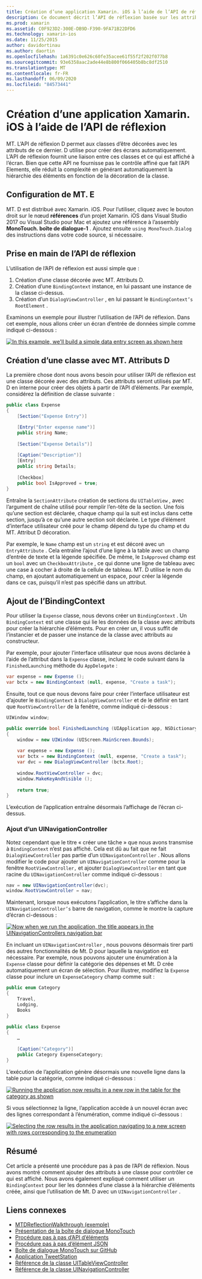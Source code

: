 ```yaml
---
title: Création d’une application Xamarin. iOS à l’aide de l’API de réflexion
description: Ce document décrit l’API de réflexion basée sur les attributs MonoTouch. Dialog, qui crée une interface utilisateur basée sur des classes décorées avec des attributs.
ms.prod: xamarin
ms.assetid: C0F923D2-300E-DB9D-F390-9FA71B22DFD6
ms.technology: xamarin-ios
ms.date: 11/25/2015
author: davidortinau
ms.author: daortin
ms.openlocfilehash: 1a6391c0e626c60fe35acee61f55f2f202f077b8
ms.sourcegitcommit: 93e6358aac2ade44e8b800f066405b8bc8df2510
ms.translationtype: MT
ms.contentlocale: fr-FR
ms.lasthandoff: 06/09/2020
ms.locfileid: "84573441"
---
```

# <a name="creating-a-xamarinios-application-using-the-reflection-api"></a>Création d’une application Xamarin. iOS à l’aide de l’API de réflexion

MT. L’API de réflexion D permet aux classes d’être décorées avec les attributs de ce dernier. D utilise pour créer des écrans automatiquement. L’API de réflexion fournit une liaison entre ces classes et ce qui est affiché à l’écran. Bien que cette API ne fournisse pas le contrôle affiné que fait l’API Elements, elle réduit la complexité en générant automatiquement la hiérarchie des éléments en fonction de la décoration de la classe.

## <a name="setting-up-mtd"></a>Configuration de MT. E

MT. D est distribué avec Xamarin. iOS. Pour l’utiliser, cliquez avec le bouton droit sur le nœud **références** d’un projet Xamarin. iOS dans Visual Studio 2017 ou Visual Studio pour Mac et ajoutez une référence à l’assembly **MonoTouch. boîte de dialogue-1** . Ajoutez ensuite `using MonoTouch.Dialog` des instructions dans votre code source, si nécessaire.

## <a name="getting-started-with-the-reflection-api"></a>Prise en main de l’API de réflexion

L’utilisation de l’API de réflexion est aussi simple que :

1. Création d’une classe décorée avec MT. Attributs D.
1. Création d’une `BindingContext` instance, en lui passant une instance de la classe ci-dessus. 
1. Création d’un `DialogViewController` , en lui passant le `BindingContext’s` `RootElement` . 

Examinons un exemple pour illustrer l’utilisation de l’API de réflexion. Dans cet exemple, nous allons créer un écran d’entrée de données simple comme indiqué ci-dessous :

 [![](reflection-api-walkthrough-images/01-expense-entry.png "In this example, we'll build a simple data entry screen as shown here")](reflection-api-walkthrough-images/01-expense-entry.png#lightbox)

## <a name="creating-a-class-with-mtd-attributes"></a>Création d’une classe avec MT. Attributs D

La première chose dont nous avons besoin pour utiliser l’API de réflexion est une classe décorée avec des attributs. Ces attributs seront utilisés par MT. D en interne pour créer des objets à partir de l’API d’éléments. Par exemple, considérez la définition de classe suivante :

```csharp
public class Expense
{
    [Section("Expense Entry")]

    [Entry("Enter expense name")]
    public string Name;
        
    [Section("Expense Details")]
  
    [Caption("Description")]
    [Entry]
    public string Details;
        
    [Checkbox]
    public bool IsApproved = true;
}
```

Entraîne la `SectionAttribute` création de sections du `UITableView` , avec l’argument de chaîne utilisé pour remplir l’en-tête de la section. Une fois qu’une section est déclarée, chaque champ qui la suit est inclus dans cette section, jusqu’à ce qu’une autre section soit déclarée.
Le type d’élément d’interface utilisateur créé pour le champ dépend du type du champ et du MT. Attribut D décoration.

Par exemple, le `Name` champ est un `string` et est décoré avec un `EntryAttribute` . Cela entraîne l’ajout d’une ligne à la table avec un champ d’entrée de texte et la légende spécifiée. De même, le `IsApproved` champ est un `bool` avec un `CheckboxAttribute` , ce qui donne une ligne de tableau avec une case à cocher à droite de la cellule de tableau. MT. D utilise le nom du champ, en ajoutant automatiquement un espace, pour créer la légende dans ce cas, puisqu’il n’est pas spécifié dans un attribut.

## <a name="adding-the-bindingcontext"></a>Ajout de l’BindingContext

Pour utiliser la `Expense` classe, nous devons créer un `BindingContext` . Un `BindingContext` est une classe qui lie les données de la classe avec attributs pour créer la hiérarchie d’éléments. Pour en créer un, il vous suffit de l’instancier et de passer une instance de la classe avec attributs au constructeur.

Par exemple, pour ajouter l’interface utilisateur que nous avons déclarée à l’aide de l’attribut dans la `Expense` classe, incluez le code suivant dans la `FinishedLaunching` méthode du `AppDelegate` :

```csharp
var expense = new Expense ();
var bctx = new BindingContext (null, expense, "Create a task");
```

Ensuite, tout ce que nous devons faire pour créer l’interface utilisateur est d’ajouter le `BindingContext` à `DialogViewController` et de le définir en tant que `RootViewController` de la fenêtre, comme indiqué ci-dessous :

```csharp
UIWindow window;

public override bool FinishedLaunching (UIApplication app, NSDictionary options)
{   
    window = new UIWindow (UIScreen.MainScreen.Bounds);
            
    var expense = new Expense ();
    var bctx = new BindingContext (null, expense, "Create a task");
    var dvc = new DialogViewController (bctx.Root);
            
    window.RootViewController = dvc;
    window.MakeKeyAndVisible ();
            
    return true;
}
```

L’exécution de l’application entraîne désormais l’affichage de l’écran ci-dessus.

### <a name="adding-a-uinavigationcontroller"></a>Ajout d’un UINavigationController

Notez cependant que le titre « créer une tâche » que nous avons transmise à `BindingContext` n’est pas affiché. Cela est dû au fait que ne fait `DialogViewController` pas partie d’un `UINavigatonController` . Nous allons modifier le code pour ajouter un `UINavigationController` comme pour la fenêtre `RootViewController,` et ajouter `DialogViewController` en tant que racine du `UINavigationController` comme indiqué ci-dessous :

```csharp
nav = new UINavigationController(dvc);
window.RootViewController = nav;
```

Maintenant, lorsque nous exécutons l’application, le titre s’affiche dans la `UINavigationController’s` barre de navigation, comme le montre la capture d’écran ci-dessous :

 [![](reflection-api-walkthrough-images/02-create-task.png "Now when we run the application, the title appears in the UINavigationControllers navigation bar")](reflection-api-walkthrough-images/02-create-task.png#lightbox)

En incluant un `UINavigationController` , nous pouvons désormais tirer parti des autres fonctionnalités de Mt. D pour laquelle la navigation est nécessaire. Par exemple, nous pouvons ajouter une énumération à la `Expense` classe pour définir la catégorie des dépenses et Mt. D crée automatiquement un écran de sélection. Pour illustrer, modifiez la `Expense` classe pour inclure un `ExpenseCategory` champ comme suit :

```csharp
public enum Category
{
    Travel,
    Lodging,
    Books
}
        
public class Expense
{
    …

    [Caption("Category")]
    public Category ExpenseCategory;
}
```

L’exécution de l’application génère désormais une nouvelle ligne dans la table pour la catégorie, comme indiqué ci-dessous :

 [![](reflection-api-walkthrough-images/03-set-details.png "Running the application now results in a new row in the table for the category as shown")](reflection-api-walkthrough-images/03-set-details.png#lightbox)

Si vous sélectionnez la ligne, l’application accède à un nouvel écran avec des lignes correspondant à l’énumération, comme indiqué ci-dessous :

 [![](reflection-api-walkthrough-images/04-set-category.png "Selecting the row results in the application navigating to a new screen with rows corresponding to the enumeration")](reflection-api-walkthrough-images/04-set-category.png#lightbox)

 <a name="Summary"></a>

## <a name="summary"></a>Résumé

Cet article a présenté une procédure pas à pas de l’API de réflexion. Nous avons montré comment ajouter des attributs à une classe pour contrôler ce qui est affiché. Nous avons également expliqué comment utiliser un `BindingContext` pour lier les données d’une classe à la hiérarchie d’éléments créée, ainsi que l’utilisation de Mt. D avec un `UINavigationController` .

## <a name="related-links"></a>Liens connexes

- [MTDReflectionWalkthrough (exemple)](https://docs.microsoft.com/samples/xamarin/ios-samples/mtdreflectionwalkthrough)
- [Présentation de la boîte de dialogue MonoTouch](~/ios/user-interface/monotouch.dialog/index.md)
- [Procédure pas à pas d’API d’éléments](~/ios/user-interface/monotouch.dialog/elements-api-walkthrough.md)
- [Procédure pas à pas d’élément JSON](~/ios/user-interface/monotouch.dialog/monotouch.dialog-json-markup.md)
- [Boîte de dialogue MonoTouch sur GitHub](https://github.com/migueldeicaza/MonoTouch.Dialog)
- [Application TweetStation](https://github.com/migueldeicaza/TweetStation)
- [Référence de la classe UITableViewController](https://developer.apple.com/library/ios/#DOCUMENTATION/UIKit/Reference/UITableViewController_Class/Reference/Reference.html)
- [Référence de la classe UINavigationController](https://developer.apple.com/library/ios/#documentation/UIKit/Reference/UINavigationController_Class/Reference/Reference.html)

